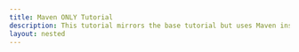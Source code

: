```yaml
---
title: Maven ONLY Tutorial
description: This tutorial mirrors the base tutorial but uses Maven instead of Bndtools. It takes you to the process of creating a small web application with an expression evaluator with nothing but mvn and vi.
layout: nested
---
```


